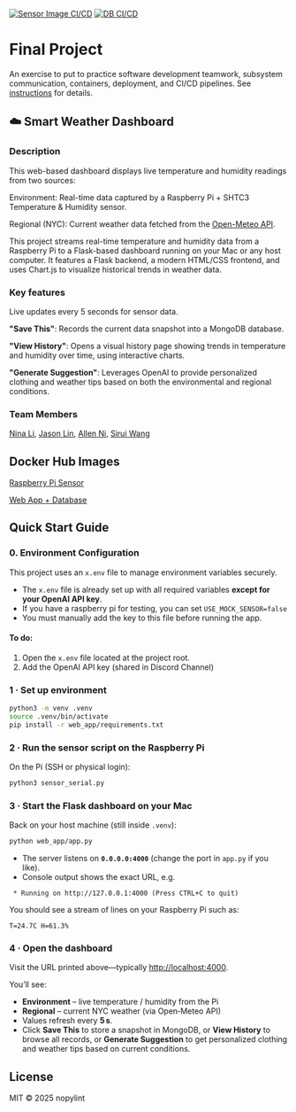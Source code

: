 [![Sensor Image CI/CD](https://github.com/software-students-spring2025/5-final-nopylint/actions/workflows/sensor.yml/badge.svg)](https://github.com/software-students-spring2025/5-final-nopylint/actions/workflows/sensor.yml)
[![DB CI/CD](https://github.com/software-students-spring2025/5-final-nopylint/actions/workflows/db.yml/badge.svg)](https://github.com/software-students-spring2025/5-final-nopylint/actions/workflows/db.yml)
# Final Project

An exercise to put to practice software development teamwork, subsystem communication, containers, deployment, and CI/CD pipelines. See [instructions](./instructions.md) for details.

## ☁️ Smart Weather Dashboard
### Description
This web-based dashboard displays live temperature and humidity readings from two sources:

Environment: Real-time data captured by a Raspberry Pi + SHTC3 Temperature & Humidity sensor.

Regional (NYC): Current weather data fetched from the [Open-Meteo API](https://open-meteo.com/).

This project streams real-time temperature and humidity data from a Raspberry Pi to a Flask-based dashboard running on your Mac or any host computer. It features a Flask backend, a modern HTML/CSS frontend, and uses Chart.js to visualize historical trends in weather data.

### Key features

Live updates every 5 seconds for sensor data.

**"Save This"**: Records the current data snapshot into a MongoDB database.

**"View History"**: Opens a visual history page showing trends in temperature and humidity over time, using interactive charts.

**"Generate Suggestion"**: Leverages OpenAI to provide personalized clothing and weather tips based on both the environmental and regional conditions.

### Team Members
[Nina Li](https://github.com/nina-jsl), [Jason Lin](https://github.com/JasonLIN0226), [Allen Ni](https://github.com/AllenNi66), [Sirui Wang](https://github.com/siruiii)

## Docker Hub Images
[Raspberry Pi Sensor](https://hub.docker.com/r/ninajsl/5-final-nopylint-sensor)

[Web App + Database](https://hub.docker.com/r/ninajsl/5-final-nopylint-web-app)

## Quick Start Guide
### 0. Environment Configuration

This project uses an `x.env` file to manage environment variables securely.

- The `x.env` file is already set up with all required variables **except for your OpenAI API key**.
- If you have a raspberry pi for testing, you can set `USE_MOCK_SENSOR=false`
- You must manually add the key to this file before running the app.

#### To do:
1. Open the `x.env` file located at the project root.
2. Add the OpenAI API key (shared in Discord Channel)

### 1 · Set up environment

```bash
python3 -m venv .venv          
source .venv/bin/activate     
pip install -r web_app/requirements.txt
```


### 2 · Run the sensor script on the Raspberry Pi

On the Pi (SSH or physical login):

```bash
python3 sensor_serial.py
```

### 3 · Start the Flask dashboard on your Mac

Back on your host machine (still inside `.venv`):

```bash
python web_app/app.py
```

* The server listens on **`0.0.0.0:4000`** (change the port in `app.py` if you like).
* Console output shows the exact URL, e.g.

```
 * Running on http://127.0.0.1:4000 (Press CTRL+C to quit)
```

You should see a stream of lines on your Raspberry Pi such as:

```
T=24.7C H=61.3%
```

### 4 · Open the dashboard

Visit the URL printed above—typically <http://localhost:4000>.

You’ll see:

* **Environment** – live temperature / humidity from the Pi  
* **Regional** – current NYC weather (via Open‑Meteo API)  
* Values refresh every **5 s**.  
* Click **Save This** to store a snapshot in MongoDB, or **View History** to browse all records, or **Generate Suggestion** to get personalized clothing and weather tips based on current conditions.


## License

MIT © 2025 nopylint

